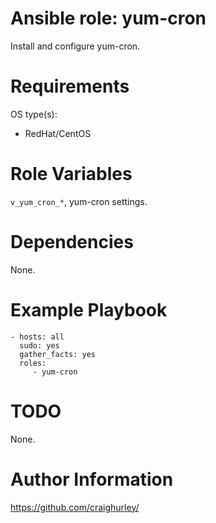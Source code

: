 # Ansible role: yum-cron

Install and configure yum-cron.

# Requirements

OS type(s):
- RedHat/CentOS

# Role Variables

`v_yum_cron_*`, yum-cron settings.

# Dependencies

None.

# Example Playbook

    - hosts: all
      sudo: yes
      gather_facts: yes
      roles:
         - yum-cron

# TODO

None.

# Author Information

https://github.com/craighurley/
